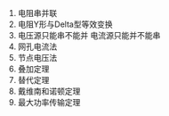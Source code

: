 1. 电阻串并联
2. 电阻Y形与Delta型等效变换
3. 电压源只能串不能并 电流源只能并不能串
4. 网孔电流法
5. 节点电压法
6. 叠加定理
7. 替代定理
8. 戴维南和诺顿定理
9. 最大功率传输定理